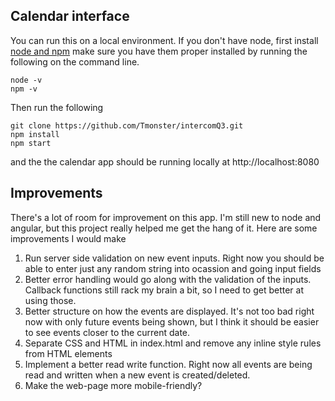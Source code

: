## Calendar interface

You can run this on a local environment.
If you don't have node, first install [node and npm](https://www.npmjs.com/get-npm)
make sure you have them proper installed by running the following on the command line.
```
node -v
npm -v
```

Then run the following
```
git clone https://github.com/Tmonster/intercomQ3.git
npm install
npm start
```

and the the calendar app should be running locally at http://localhost:8080

## Improvements
There's a lot of room for improvement on this app. I'm still new to node and angular, but this project really helped me get the hang of it. Here are some improvements I would make

1. Run server side validation on new event inputs. Right now you should be able to enter just any random string into ocassion and going input fields
2. Better error handling would go along with the validation of the inputs. Callback functions still rack my brain a bit, so I need to get better at using those.
3. Better structure on how the events are displayed. It's not too bad right now with only future events being shown, but I think it should be easier to see events closer to the current date.
4. Separate CSS and HTML in index.html and remove any inline style rules from HTML elements
5. Implement a better read write function. Right now all events are being read and written when a new event is created/deleted.
6. Make the web-page more mobile-friendly?

